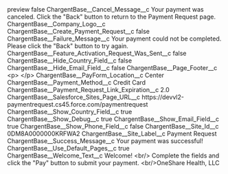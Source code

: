 <?xml version="1.0" encoding="UTF-8"?>
<CustomMetadata xmlns="http://soap.sforce.com/2006/04/metadata" xmlns:xsi="http://www.w3.org/2001/XMLSchema-instance" xmlns:xsd="http://www.w3.org/2001/XMLSchema">
    <label>preview</label>
    <protected>false</protected>
    <values>
        <field>ChargentBase__Cancel_Message__c</field>
        <value xsi:type="xsd:string">Your payment was canceled. Click the &quot;Back&quot; button to return to the Payment Request page.</value>
    </values>
    <values>
        <field>ChargentBase__Company_Logo__c</field>
        <value xsi:nil="true"/>
    </values>
    <values>
        <field>ChargentBase__Create_Payment_Request__c</field>
        <value xsi:type="xsd:boolean">false</value>
    </values>
    <values>
        <field>ChargentBase__Failure_Message__c</field>
        <value xsi:type="xsd:string">Your payment could not be completed. Please click the &quot;Back&quot; button to try again.</value>
    </values>
    <values>
        <field>ChargentBase__Feature_Activation_Request_Was_Sent__c</field>
        <value xsi:type="xsd:boolean">false</value>
    </values>
    <values>
        <field>ChargentBase__Hide_Country_Field__c</field>
        <value xsi:type="xsd:boolean">false</value>
    </values>
    <values>
        <field>ChargentBase__Hide_Email_Field__c</field>
        <value xsi:type="xsd:boolean">false</value>
    </values>
    <values>
        <field>ChargentBase__Page_Footer__c</field>
        <value xsi:type="xsd:string">&lt;p&gt; &lt;/p&gt;</value>
    </values>
    <values>
        <field>ChargentBase__PayForm_Location__c</field>
        <value xsi:type="xsd:string">Center</value>
    </values>
    <values>
        <field>ChargentBase__Payment_Method__c</field>
        <value xsi:type="xsd:string">Credit Card</value>
    </values>
    <values>
        <field>ChargentBase__Payment_Request_Link_Expiration__c</field>
        <value xsi:type="xsd:double">2.0</value>
    </values>
    <values>
        <field>ChargentBase__Salesforce_Sites_Page_URL__c</field>
        <value xsi:type="xsd:string">https://devvl2-paymentrequest.cs45.force.com/paymentrequest</value>
    </values>
    <values>
        <field>ChargentBase__Show_Country_Field__c</field>
        <value xsi:type="xsd:boolean">true</value>
    </values>
    <values>
        <field>ChargentBase__Show_Debug__c</field>
        <value xsi:type="xsd:boolean">true</value>
    </values>
    <values>
        <field>ChargentBase__Show_Email_Field__c</field>
        <value xsi:type="xsd:boolean">true</value>
    </values>
    <values>
        <field>ChargentBase__Show_Phone_Field__c</field>
        <value xsi:type="xsd:boolean">false</value>
    </values>
    <values>
        <field>ChargentBase__Site_Id__c</field>
        <value xsi:type="xsd:string">0DM8A0000000KRFWA2</value>
    </values>
    <values>
        <field>ChargentBase__Site_Label__c</field>
        <value xsi:type="xsd:string">Payment Request</value>
    </values>
    <values>
        <field>ChargentBase__Success_Message__c</field>
        <value xsi:type="xsd:string">Your payment was successful!</value>
    </values>
    <values>
        <field>ChargentBase__Use_Default_Pages__c</field>
        <value xsi:type="xsd:boolean">true</value>
    </values>
    <values>
        <field>ChargentBase__Welcome_Text__c</field>
        <value xsi:type="xsd:string">Welcome! &lt;br/&gt; Complete the fields and click the &quot;Pay&quot; button to submit your payment. &lt;br/&gt;OneShare Health, LLC</value>
    </values>
</CustomMetadata>
